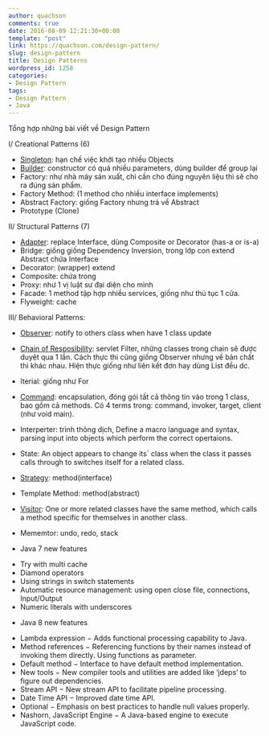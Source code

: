 ```yaml
---
author: quachson
comments: true
date: 2016-08-09 12:21:30+00:00
template: "post"
link: https://quachson.com/design-pattern/
slug: design-pattern
title: Design Patterns
wordpress_id: 1258
categories:
- Design Pattern
tags:
- Design Pattern
- Java
---
```


Tổng hợp những bài viết về Design Pattern

I/ Creational Patterns (6)
- [Singleton](https://quachson.wordpress.com/2011/04/25/design-pattern-singleton/): hạn chế việc khởi tạo nhiều Objects
- [Builder](https://quachson.wordpress.com/2016/08/10/builder-patterns/): constructor có quá nhiều parameters, dùng builder để group lại
- Factory: như nhà máy sản xuất, chỉ cần cho đúng nguyên liệu thì sẽ cho ra đúng sản phẩm.
- Factory Method: (1 method cho nhiều interface implements)
- Abstract Factory: giống Factory nhưng trả về Abstract
- Prototype (Clone)

II/ Structural Patterns (7)
- [Adapter](https://quachson.wordpress.com/2011/04/22/design-pattern-adapter/): replace Interface, dùng Composite or Decorator (has-a or is-a)
- Bridge: giống giống Dependency Inversion, trong lớp con extend Abstract chứa Interface
- Decorator: (wrapper) extend
- Composite: chứa trong
- Proxy: như 1 vị luật sư đại diện cho mình
- Facade: 1 method tập hợp nhiều services, giống như thủ tục 1 cửa.
- Flyweight: cache

III/ Behavioral Patterns:
- [Observer](https://quachson.wordpress.com/2016/08/11/observer-pattern/): notify to others class when have 1 class update
- [Chain of Resposibility](https://quachson.wordpress.com/2016/08/11/chain-of-responsibility-pattern/): servlet Filter, những classes trong chain sẽ được duyệt qua 1 lần. Cách thực thi cũng giống Observer nhưng về bản chất thì khác nhau. Hiện thực giống như liên kết đơn hay dùng List đều dc.
- Iterial: giống như For
- [Command](https://quachson.wordpress.com/2016/08/12/command-pattern/): encapsulation, đóng gói tất cả thông tin vào trong 1 class, bao gồm cả methods. Có 4 terms trong: command, invoker, target, client (như void main).
- Interperter: trình thông dịch, Define a macro language and syntax, parsing input into objects which perform the correct opertaions.
- State: An object appears to change its` class when the class it passes calls through to switches itself for a related class.
- [Strategy](https://quachson.wordpress.com/2016/08/12/strategy-pattern/): method(interface)
- Template Method: method(abstract)
- [Visitor](https://quachson.wordpress.com/?p=1014&preview=true): One or more related classes have the same method, which calls a method specific for themselves in another class.
- Mememtor: undo, redo, stack

- Java 7 new features
+ Try with multi cache
+ Diamond operators
+ Using strings in switch statements
+ Automatic resource management: using open close file, connections, Input/Output
+ Numeric literals with underscores

- Java 8 new features
+ Lambda expression − Adds functional processing capability to Java.
+ Method references − Referencing functions by their names instead of invoking them directly. Using functions as parameter.
+ Default method − Interface to have default method implementation.
+ New tools − New compiler tools and utilities are added like ‘jdeps’ to figure out dependencies.
+ Stream API − New stream API to facilitate pipeline processing.
+ Date Time API − Improved date time API.
+ Optional − Emphasis on best practices to handle null values properly.
+ Nashorn, JavaScript Engine − A Java-based engine to execute JavaScript code.
